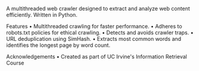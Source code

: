 A multithreaded web crawler designed to extract and analyze web content efficiently. Written in Python. 

Features
	•	Multithreaded crawling for faster performance.
	•	Adheres to robots.txt policies for ethical crawling.
	•	Detects and avoids crawler traps.
	•	URL deduplication using SimHash.
	•	Extracts most common words and identifies the longest page by word count.

Acknowledgements
  • Created as part of UC Irvine's Information Retrieval Course
